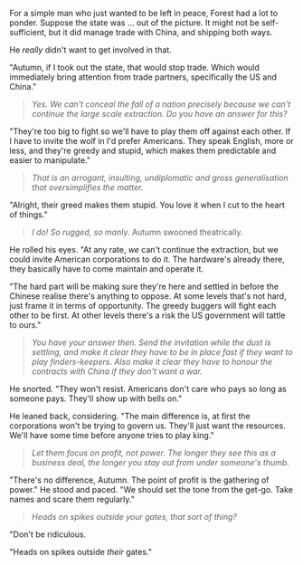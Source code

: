 For a simple man who just wanted to be left in peace, Forest had a lot to ponder. Suppose the state was ... out of the picture. It might not be self-sufficient, but it did manage trade with China, and shipping both ways.

He _really_ didn't want to get involved in that.

"Autumn, if I took out the state, that would stop trade. Which would immediately bring attention from trade partners, specifically the US and China."

> _Yes. We can't conceal the fall of a nation precisely because we can't continue the large scale extraction. Do you have an answer for this?_

"They're too big to fight so we'll have to play them off against each other. If I have to invite the wolf in I'd prefer Americans. They speak English, more or less, and they're greedy and stupid, which makes them predictable and easier to manipulate."

> _That is an arrogant, insulting, undiplomatic and gross generalisation that oversimplifies the matter._

"Alright, their greed makes them stupid. You love it when I cut to the heart of things."

> _I do! So rugged, so manly._ Autumn swooned theatrically.

He rolled his eyes. "At any rate, _we_ can't continue the extraction, but we could invite American corporations to do it. The hardware's already there, they basically have to come maintain and operate it. 

"The hard part will be making sure they're here and settled in before the Chinese realise there's anything to oppose. At some levels that's not hard, just frame it in terms of opportunity. The greedy buggers will fight each other to be first. At other levels there's a risk the US government will tattle to ours."

> _You have your answer then. Send the invitation while the dust is settling, and make it clear they have to be in place fast if they want to play finders-keepers. Also make it clear they have to honour the contracts with China if they don't want a war._

He snorted. "They won't resist. Americans don't care who pays so long as someone pays. They'll show up with bells on."

He leaned back, considering. "The main difference is, at first the corporations won't be trying to govern us. They'll just want the resources. We'll have some time before anyone tries to play king."

> _Let them focus on profit, not power. The longer they see this as a business deal, the longer you stay out from under someone's thumb._

"There's no difference, Autumn. The point of profit is the gathering of power." He stood and paced. "We should set the tone from the get-go. Take names and scare them regularly."

> _Heads on spikes outside your gates, that sort of thing?_

"Don't be ridiculous.

"Heads on spikes outside _their_ gates."
